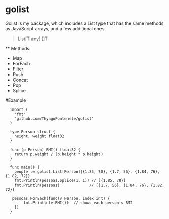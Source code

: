# golist

Golist is my package, which includes a List type that has the same methods as JavaScript arrays, and a few additional ones.

> List[T any] []T

** Methods:
- Map
- ForEach
- Filter
- Push
- Concat
- Pop
- Splice

#Example
```
  import (
  	"fmt"
   	"github.com/ThyagoFontenele/golist"
  )
  
  type Person struct {
  	height, weight float32
  }
  
  func (p Person) BMI() float32 {
  	return p.weight / (p.height * p.height)
  }
  
  func main() {
  	people := golist.List[Person]{{1.85, 78}, {1.7, 56}, {1.84, 76}, {1.82, 72}}
  	fmt.Println(pessoas.Splice(1, 1)) // [{1.85, 78}]
  	fmt.Println(pessoas)             // [{1.7, 56}, {1.84, 76}, {1.82, 72}]
  
   pessoas.ForEach(func(v Person, index int) {
  		fmt.Println(v.BMI())  // shows each person's BMI
  	})
  }
```
